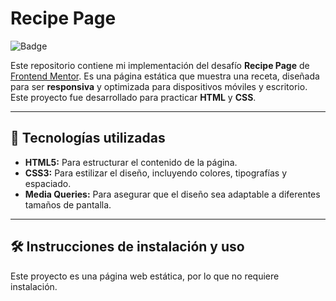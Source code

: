 # Recipe Page

![Badge](https://img.shields.io/badge/Estado-Completado-brightgreen)


Este repositorio contiene mi implementación del desafío **Recipe Page** de [Frontend Mentor](https://www.frontendmentor.io/challenges/recipe-page-KiTsR8QQKm). Es una página estática que muestra una receta, diseñada para ser **responsiva** y optimizada para dispositivos móviles y escritorio. Este proyecto fue desarrollado para practicar **HTML** y **CSS**.

---

## 🚀 Tecnologías utilizadas
- **HTML5:** Para estructurar el contenido de la página.
- **CSS3:** Para estilizar el diseño, incluyendo colores, tipografías y espaciado.
- **Media Queries:** Para asegurar que el diseño sea adaptable a diferentes tamaños de pantalla.

---

## 🛠️ Instrucciones de instalación y uso
Este proyecto es una página web estática, por lo que no requiere instalación.
